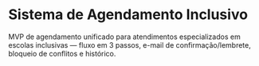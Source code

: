 # Sistema de Agendamento Inclusivo
MVP de agendamento unificado para atendimentos especializados em escolas inclusivas — fluxo em 3 passos, e-mail de confirmação/lembrete, bloqueio de conflitos e histórico.
